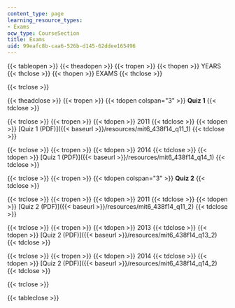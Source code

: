 ```yaml
---
content_type: page
learning_resource_types:
- Exams
ocw_type: CourseSection
title: Exams
uid: 99eafc8b-caa6-526b-d145-62ddee165496
---
```


{{< tableopen >}}
{{< theadopen >}}
{{< tropen >}}
{{< thopen >}}
YEARS
{{< thclose >}}
{{< thopen >}}
EXAMS
{{< thclose >}}

{{< trclose >}}

{{< theadclose >}}
{{< tropen >}}
{{< tdopen colspan="3" >}}
**Quiz 1**
{{< tdclose >}}

{{< trclose >}}
{{< tropen >}}
{{< tdopen >}}
2011
{{< tdclose >}}
{{< tdopen >}}
[Quiz 1 (PDF)]({{< baseurl >}}/resources/mit6_438f14_q11_1)
{{< tdclose >}}

{{< trclose >}}
{{< tropen >}}
{{< tdopen >}}
2014
{{< tdclose >}}
{{< tdopen >}}
[Quiz 1 (PDF)]({{< baseurl >}}/resources/mit6_438f14_q14_1)
{{< tdclose >}}

{{< trclose >}}
{{< tropen >}}
{{< tdopen colspan="3" >}}
**Quiz 2**
{{< tdclose >}}

{{< trclose >}}
{{< tropen >}}
{{< tdopen >}}
2011
{{< tdclose >}}
{{< tdopen >}}
[Quiz 2 (PDF)]({{< baseurl >}}/resources/mit6_438f14_q11_2)
{{< tdclose >}}

{{< trclose >}}
{{< tropen >}}
{{< tdopen >}}
2013
{{< tdclose >}}
{{< tdopen >}}
[Quiz 2 (PDF)]({{< baseurl >}}/resources/mit6_438f14_q13_2)
{{< tdclose >}}

{{< trclose >}}
{{< tropen >}}
{{< tdopen >}}
2014
{{< tdclose >}}
{{< tdopen >}}
[Quiz 2 (PDF)]({{< baseurl >}}/resources/mit6_438f14_q14_2)
{{< tdclose >}}

{{< trclose >}}

{{< tableclose >}}
